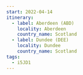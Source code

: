 ```yaml
---
start: 2022-04-14
itinerary:
  - label: Aberdeen (ABD)
    locality: Aberdeen
    country_name: Scotland
  - label: Dundee (DEE)
    locality: Dundee
    country_name: Scotland
tags:
  - i5JD1
---
```

